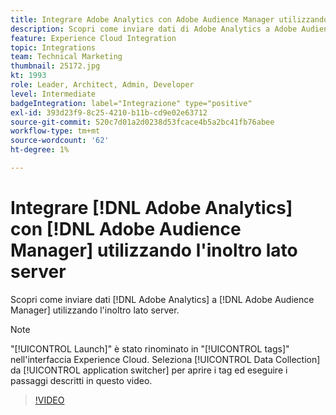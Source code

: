 ```yaml
---
title: Integrare Adobe Analytics con Adobe Audience Manager utilizzando l’inoltro lato server
description: Scopri come inviare dati di Adobe Analytics a Adobe Audience Manager utilizzando l’inoltro lato server.
feature: Experience Cloud Integration
topic: Integrations
team: Technical Marketing
thumbnail: 25172.jpg
kt: 1993
role: Leader, Architect, Admin, Developer
level: Intermediate
badgeIntegration: label="Integrazione" type="positive"
exl-id: 393d23f9-8c25-4210-b11b-cd9e02e63712
source-git-commit: 520c7d01a2d0238d53fcace4b5a2bc41fb76abee
workflow-type: tm+mt
source-wordcount: '62'
ht-degree: 1%

---
```


# Integrare [!DNL Adobe Analytics] con [!DNL Adobe Audience Manager] utilizzando l&#39;inoltro lato server

Scopri come inviare dati [!DNL Adobe Analytics] a [!DNL Adobe Audience Manager] utilizzando l&#39;inoltro lato server.

>[!NOTE]
>
>&quot;[!UICONTROL Launch]&quot; è stato rinominato in &quot;[!UICONTROL tags]&quot; nell&#39;interfaccia Experience Cloud. Seleziona [!UICONTROL Data Collection] da [!UICONTROL application switcher] per aprire i tag ed eseguire i passaggi descritti in questo video.

>[!VIDEO](https://video.tv.adobe.com/v/328133?quality=12&learn=on&captions=ita)
